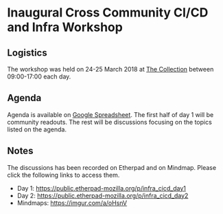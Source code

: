 Inaugural Cross Community CI/CD and Infra Workshop
==================================================

Logistics
---------

The workshop was held on 24-25 March 2018 at [The Collection](http://www.thecollection527.com/#the-events) between 09:00-17:00 each day.

Agenda
------

Agenda is available on [Google Spreadsheet](https://docs.google.com/spreadsheets/d/1enIRDPyAqo2ZgmErge7eOt28LvIWW4hKRH2KkjAIvSI/edit#gid=0).
The first half of day 1 will be community readouts. The rest will be discussions focusing on the topics listed on the agenda.

Notes
-----

The discussions has been recorded on Etherpad and on Mindmap. Please click the following links to access them.

* Day 1: https://public.etherpad-mozilla.org/p/infra_cicd_day1
* Day 2: https://public.etherpad-mozilla.org/p/infra_cicd_day2
* Mindmaps: https://imgur.com/a/oHsnV
